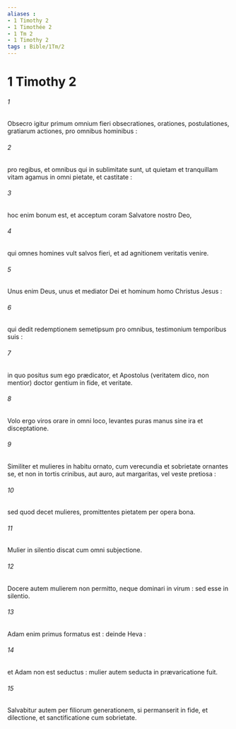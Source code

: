 ```yaml
---
aliases : 
- 1 Timothy 2
- 1 Timothée 2
- 1 Tm 2
- 1 Timothy 2
tags : Bible/1Tm/2
---
```


# 1 Timothy 2

###### 1
Obsecro igitur primum omnium fieri obsecrationes, orationes, postulationes, gratiarum actiones, pro omnibus hominibus :
###### 2
pro regibus, et omnibus qui in sublimitate sunt, ut quietam et tranquillam vitam agamus in omni pietate, et castitate :
###### 3
hoc enim bonum est, et acceptum coram Salvatore nostro Deo,
###### 4
qui omnes homines vult salvos fieri, et ad agnitionem veritatis venire.
###### 5
Unus enim Deus, unus et mediator Dei et hominum homo Christus Jesus :
###### 6
qui dedit redemptionem semetipsum pro omnibus, testimonium temporibus suis :
###### 7
in quo positus sum ego prædicator, et Apostolus (veritatem dico, non mentior) doctor gentium in fide, et veritate.
###### 8
Volo ergo viros orare in omni loco, levantes puras manus sine ira et disceptatione.
###### 9
Similiter et mulieres in habitu ornato, cum verecundia et sobrietate ornantes se, et non in tortis crinibus, aut auro, aut margaritas, vel veste pretiosa :
###### 10
sed quod decet mulieres, promittentes pietatem per opera bona.
###### 11
Mulier in silentio discat cum omni subjectione.
###### 12
Docere autem mulierem non permitto, neque dominari in virum : sed esse in silentio.
###### 13
Adam enim primus formatus est : deinde Heva :
###### 14
et Adam non est seductus : mulier autem seducta in prævaricatione fuit.
###### 15
Salvabitur autem per filiorum generationem, si permanserit in fide, et dilectione, et sanctificatione cum sobrietate.
